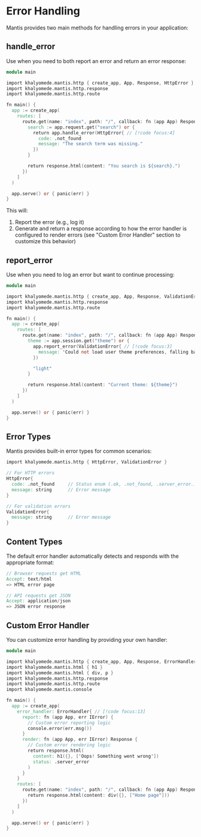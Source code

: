 # Error Handling

Mantis provides two main methods for handling errors in your application:

## handle_error

Use when you need to both report an error and return an error response:

```v
module main

import khalyomede.mantis.http { create_app, App, Response, HttpError }
import khalyomede.mantis.http.response
import khalyomede.mantis.http.route

fn main() {
  app := create_app(
    routes: [
      route.get(name: "index", path: "/", callback: fn (app App) Response {
        search := app.request.get("search") or {
          return app.handle_error(HttpError{ // [!code focus:4]
            code: .not_found
            message: "The search term was missing."
          })
        }

        return response.html(content: "You search is ${search}.")
      })
    ]
  )

  app.serve() or { panic(err) }
}
```

This will:
1. Report the error (e.g., log it)
2. Generate and return a response according to how the error handler is configured to render errors (see "Custom Error Handler" section to customize this behavior)

## report_error

Use when you need to log an error but want to continue processing:

```v
module main

import khalyomede.mantis.http { create_app, App, Response, ValidationError }
import khalyomede.mantis.http.response
import khalyomede.mantis.http.route

fn main() {
  app := create_app(
    routes: [
      route.get(name: "index", path: "/", callback: fn (app App) Response {
        theme := app.session.get("theme") or {
          app.report_error(ValidationError{ // [!code focus:3]
            message: 'Could not load user theme preferences, falling back to light mode'
          })

          "light"
        }

        return response.html(content: "Current theme: ${theme}")
      })
    ]
  )

  app.serve() or { panic(err) }
}
```

## Error Types

Mantis provides built-in error types for common scenarios:

```v
import khalyomede.mantis.http { HttpError, ValidationError }

// For HTTP errors
HttpError{
  code: .not_found     // Status enum (.ok, .not_found, .server_error...)
  message: string      // Error message
}

// For validation errors
ValidationError{
  message: string      // Error message
}
```

## Content Types

The default error handler automatically detects and responds with the appropriate format:

```v
// Browser requests get HTML
Accept: text/html
=> HTML error page

// API requests get JSON
Accept: application/json
=> JSON error response
```

## Custom Error Handler

You can customize error handling by providing your own handler:

```v
module main

import khalyomede.mantis.http { create_app, App, Response, ErrorHandler }
import khalyomede.mantis.html { h1 }
import khalyomede.mantis.html { div, p }
import khalyomede.mantis.http.response
import khalyomede.mantis.http.route
import khalyomede.mantis.console

fn main() {
  app := create_app(
    error_handler: ErrorHandler{ // [!code focus:13]
      report: fn (app App, err IError) {
        // Custom error reporting logic
        console.error(err.msg())
      }
      render: fn (app App, err IError) Response {
        // Custom error rendering logic
        return response.html(
          content: h1({}, ['Oops! Something went wrong'])
          status: .server_error
        )
      }
    }
    routes: [
      route.get(name: "index", path: "/", callback: fn (app App) Response {
        return response.html(content: div({}, ["Home page"]))
      })
    ]
  )

  app.serve() or { panic(err) }
}
```
